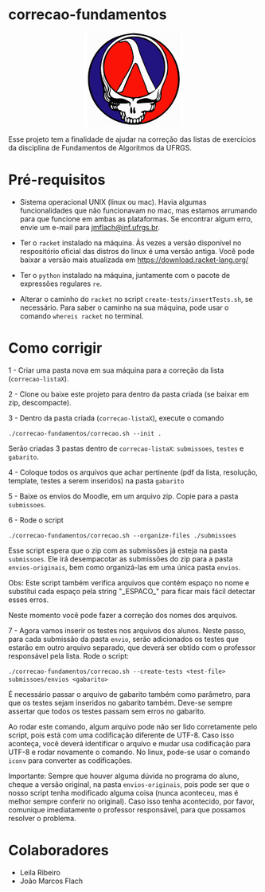 # correcao-fundamentos

<p align="center">
  <img src="racket-skull.png" width="200" title="hover text">
</p>

Esse projeto tem a finalidade de ajudar na correção das listas de exercícios da disciplina de Fundamentos de Algoritmos da UFRGS.

# Pré-requisitos

* Sistema operacional UNIX (linux ou mac). Havia algumas funcionalidades que não funcionavam no mac, mas estamos arrumando para que funcione em ambas as plataformas. Se encontrar algum erro, envie um e-mail para jmflach@inf.ufrgs.br.

* Ter o `racket` instalado na máquina. Às vezes a versão disponível no respositório oficial das distros do linux é uma versão antiga. Você pode baixar a versão mais atualizada em https://download.racket-lang.org/

* Ter o `python` instalado na máquina, juntamente com o pacote de expressões regulares `re`.

* Alterar o caminho do `racket` no script `create-tests/insertTests.sh`, se necessário. Para saber o caminho na sua máquina, pode usar o comando `whereis racket` no terminal.

<!---# Uso



Existem 3 pastas:

## create-tests

Scripts utilizados para inserir os testes nos arquivos baixados do Moodle.


## run

Scripts utilizados para rodar os programas diretamente no terminal. Use somente se souber o que está fazendo.


## deprecated

Scripts antigos guardados para referência.--->

# Como corrigir

1 - Criar uma pasta nova em sua máquina para a correção da lista (`correcao-listaX`).

2 - Clone ou baixe este projeto para dentro da pasta criada (se baixar em zip, descompacte).

3 - Dentro da pasta criada (`correcao-listaX`), execute o comando

```
./correcao-fundamentos/correcao.sh --init .
```

Serão criadas 3 pastas dentro de `correcao-listaX`: `submissoes`, `testes` e `gabarito`.

4 - Coloque todos os arquivos que achar pertinente (pdf da lista, resolução, template, testes a serem inseridos) na pasta `gabarito`

5 - Baixe os envios do Moodle, em um arquivo zip. Copie para a pasta `submissoes`.

6 - Rode o script

```
./correcao-fundamentos/correcao.sh --organize-files ./submissoes
```

Esse script espera que o zip com as submissões já esteja na pasta `submissoes`. Ele irá desempacotar as submissões do zip para a pasta `envios-originais`, bem como organizá-las em uma única pasta `envios`.

<!---Obs.: o script que faz a organização dos arquivos (correcao-fundamentos/organize-files/organize-files.sh) chama outro script (correcao-fundamentos/organize-files/fix-files.sh) que arruma alguns arquivos que eventualmente podem ter problemas, como: arquivo sem extensão, arquivo que outros scripts não conseguem ler (formatação diferente de UTF-8), etc. Porém essa tarefa é manual e, para cada arquivo que apresentar problema, deve-se adicionar neste script comandos para resolver.--->

Obs: Este script também verifica arquivos que contém espaço no nome e substitui cada espaço pela string "\_ESPACO\_" para ficar mais fácil detectar esses erros.

Neste momento você pode fazer a correção dos nomes dos arquivos.

7 - Agora vamos inserir os testes nos arquivos dos alunos. Neste passo, para cada submissão da pasta `envio`, serão adicionados os testes que estarão em outro arquivo separado, que deverá ser obtido com o professor responsável pela lista. Rode o script:

```
./correcao-fundamentos/correcao.sh --create-tests <test-file> submissoes/envios <gabarito>
```

É necessário passar o arquivo de gabarito também como parâmetro, para que os testes sejam inseridos no gabarito também. Deve-se sempre assertar que todos os testes passam sem erros no gabarito.

Ao rodar este comando, algum arquivo pode não ser lido corretamente pelo script, pois está com uma codificação diferente de UTF-8. Caso isso aconteça, você deverá identificar o arquivo e mudar usa codificação para UTF-8 e rodar novamente o comando. No linux, pode-se usar o comando `iconv` para converter as codificações.



Importante: Sempre que houver alguma dúvida no programa do aluno, cheque a versão original, na pasta `envios-originais`, pois pode ser que o nosso script tenha modificado alguma coisa (nunca aconteceu, mas é melhor sempre conferir no original). Caso isso tenha acontecido, por favor, comunique imediatamente o professor responsável, para que possamos resolver o problema.




# Colaboradores

* Leila Ribeiro
* João Marcos Flach
